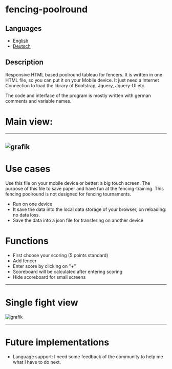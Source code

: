 # fencing-poolround

## Languages

- [English](README.md)
- [Deutsch](README.de.md)

## Description

Responsive HTML based poolround tableau for fencers. It is written in one HTML file, so you can put it on your Mobile device. It just need a Internet Connection to load the library of Bootstrap, Jquery, Jquery-UI etc.

The code and interface of the program is mostly written with german comments and variable names.

# Main view:
---
![grafik](https://github.com/user-attachments/assets/423b961d-8431-4eb1-830c-99a76a522702)
---
# Use cases

Use this file on your mobile device or better: a big touch screen. The purpose of this file to save paper and have fun at the fencing-training. This fencing poolround is not designed for fencing tournaments.

- Run on one device
- It save the data into the local data storage of your browser, on reloading: no data loss.
- Save the data into a json file for transfering on another device


# Functions
- First choose your scoring (5 points standard)
- Add fencer
- Enter score by clicking on "+"
- Scoreboard will be calculated after entering scoring
- Hide scoreboard for small screens

---
# Single fight view
![grafik](https://github.com/user-attachments/assets/0d55fe95-6a6e-4c82-a8be-75f8f001b906)

---
# Future implementations

- Language support: I need some feedback of the community to help me what I have to do next.
  

